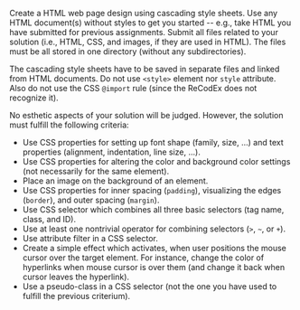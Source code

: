 Create a HTML web page design using cascading style sheets. Use any HTML document(s) without styles to get you started -- e.g., take HTML you have submitted for previous assignments. Submit all files related to your solution (i.e., HTML, CSS, and images, if they are used in HTML). The files must be all stored in one directory (without any subdirectories).

The cascading style sheets have to be saved in separate files and linked from HTML documents. Do not use `<style>` element nor `style` attribute. Also do not use the CSS `@import` rule (since the ReCodEx does not recognize it).

No esthetic aspects of your solution will be judged. However, the solution must fulfill the following criteria:

-   Use CSS properties for setting up font shape (family, size, ...) and text properties (alignment, indentation, line size, ...).
-   Use CSS properties for altering the color and background color settings (not necessarily for the same element).
-   Place an image on the background of an element.
-   Use CSS properties for inner spacing (`padding`), visualizing the edges (`border`), and outer spacing (`margin`).
-   Use CSS selector which combines all three basic selectors (tag name, class, and ID).
-   Use at least one nontrivial operator for combining selectors (`>`, `~`, or `+`).
-   Use attribute filter in a CSS selector.
-   Create a simple effect which activates, when user positions the mouse cursor over the target element. For instance, change the color of hyperlinks when mouse cursor is over them (and change it back when cursor leaves the hyperlink).
-   Use a pseudo-class in a CSS selector (not the one you have used to fulfill the previous criterium).